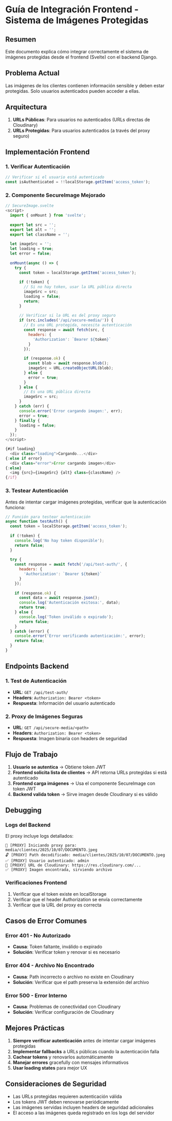 # Guía de Integración Frontend - Sistema de Imágenes Protegidas

## Resumen
Este documento explica cómo integrar correctamente el sistema de imágenes protegidas desde el frontend (Svelte) con el backend Django.

## Problema Actual
Las imágenes de los clientes contienen información sensible y deben estar protegidas. Solo usuarios autenticados pueden acceder a ellas.

## Arquitectura
1. **URLs Públicas**: Para usuarios no autenticados (URLs directas de Cloudinary)
2. **URLs Protegidas**: Para usuarios autenticados (a través del proxy seguro)

## Implementación Frontend

### 1. Verificar Autenticación
```javascript
// Verificar si el usuario está autenticado
const isAuthenticated = !!localStorage.getItem('access_token');
```

### 2. Componente SecureImage Mejorado
```javascript
// SecureImage.svelte
<script>
  import { onMount } from 'svelte';
  
  export let src = '';
  export let alt = '';
  export let className = '';
  
  let imageSrc = '';
  let loading = true;
  let error = false;
  
  onMount(async () => {
    try {
      const token = localStorage.getItem('access_token');
      
      if (!token) {
        // Si no hay token, usar la URL pública directa
        imageSrc = src;
        loading = false;
        return;
      }
      
      // Verificar si la URL es del proxy seguro
      if (src.includes('/api/secure-media/')) {
        // Es una URL protegida, necesita autenticación
        const response = await fetch(src, {
          headers: {
            'Authorization': `Bearer ${token}`
          }
        });
        
        if (response.ok) {
          const blob = await response.blob();
          imageSrc = URL.createObjectURL(blob);
        } else {
          error = true;
        }
      } else {
        // Es una URL pública directa
        imageSrc = src;
      }
    } catch (err) {
      console.error('Error cargando imagen:', err);
      error = true;
    } finally {
      loading = false;
    }
  });
</script>

{#if loading}
  <div class="loading">Cargando...</div>
{:else if error}
  <div class="error">Error cargando imagen</div>
{:else}
  <img {src}={imageSrc} {alt} class={className} />
{/if}
```

### 3. Testear Autenticación
Antes de intentar cargar imágenes protegidas, verificar que la autenticación funciona:

```javascript
// Función para testear autenticación
async function testAuth() {
  const token = localStorage.getItem('access_token');
  
  if (!token) {
    console.log('No hay token disponible');
    return false;
  }
  
  try {
    const response = await fetch('/api/test-auth/', {
      headers: {
        'Authorization': `Bearer ${token}`
      }
    });
    
    if (response.ok) {
      const data = await response.json();
      console.log('Autenticación exitosa:', data);
      return true;
    } else {
      console.log('Token inválido o expirado');
      return false;
    }
  } catch (error) {
    console.error('Error verificando autenticación:', error);
    return false;
  }
}
```

## Endpoints Backend

### 1. Test de Autenticación
- **URL**: `GET /api/test-auth/`
- **Headers**: `Authorization: Bearer <token>`
- **Respuesta**: Información del usuario autenticado

### 2. Proxy de Imágenes Seguras
- **URL**: `GET /api/secure-media/<path>`
- **Headers**: `Authorization: Bearer <token>`
- **Respuesta**: Imagen binaria con headers de seguridad

## Flujo de Trabajo

1. **Usuario se autentica** → Obtiene token JWT
2. **Frontend solicita lista de clientes** → API retorna URLs protegidas si está autenticado
3. **Frontend carga imágenes** → Usa el componente SecureImage con token JWT
4. **Backend valida token** → Sirve imagen desde Cloudinary si es válido

## Debugging

### Logs del Backend
El proxy incluye logs detallados:
```
🔑 [PROXY] Iniciando proxy para: media/clientes/2025/10/07/DOCUMENTO.jpeg
🔓 [PROXY] Path decodificado: media/clientes/2025/10/07/DOCUMENTO.jpeg
✅ [PROXY] Usuario autenticado: admin
🔗 [PROXY] URL de Cloudinary: https://res.cloudinary.com/...
✅ [PROXY] Imagen encontrada, sirviendo archivo
```

### Verificaciones Frontend
1. Verificar que el token existe en localStorage
2. Verificar que el header Authorization se envía correctamente
3. Verificar que la URL del proxy es correcta

## Casos de Error Comunes

### Error 401 - No Autorizado
- **Causa**: Token faltante, inválido o expirado
- **Solución**: Verificar token y renovar si es necesario

### Error 404 - Archivo No Encontrado
- **Causa**: Path incorrecto o archivo no existe en Cloudinary
- **Solución**: Verificar que el path preserva la extensión del archivo

### Error 500 - Error Interno
- **Causa**: Problemas de conectividad con Cloudinary
- **Solución**: Verificar configuración de Cloudinary

## Mejores Prácticas

1. **Siempre verificar autenticación** antes de intentar cargar imágenes protegidas
2. **Implementar fallbacks** a URLs públicas cuando la autenticación falla
3. **Cachear tokens** y renovarlos automáticamente
4. **Manejar errores** gracefully con mensajes informativos
5. **Usar loading states** para mejor UX

## Consideraciones de Seguridad

- Las URLs protegidas requieren autenticación válida
- Los tokens JWT deben renovarse periódicamente
- Las imágenes servidas incluyen headers de seguridad adicionales
- El acceso a las imágenes queda registrado en los logs del servidor